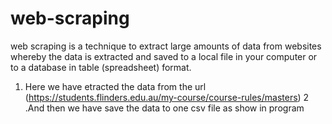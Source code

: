 # web-scraping
web scraping  is a technique to extract large amounts of data from websites whereby the data is extracted and saved to a local file in your computer or to a database in table (spreadsheet) format.
1. Here we have etracted the data from the url (https://students.flinders.edu.au/my-course/course-rules/masters) 
2 .And then we have save the data to one csv file as show in program
